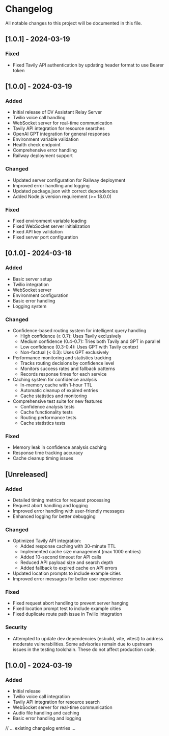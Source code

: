 # Changelog

All notable changes to this project will be documented in this file.

## [1.0.1] - 2024-03-19

### Fixed
- Fixed Tavily API authentication by updating header format to use Bearer token

## [1.0.0] - 2024-03-19

### Added
- Initial release of DV Assistant Relay Server
- Twilio voice call handling
- WebSocket server for real-time communication
- Tavily API integration for resource searches
- OpenAI GPT integration for general responses
- Environment variable validation
- Health check endpoint
- Comprehensive error handling
- Railway deployment support

### Changed
- Updated server configuration for Railway deployment
- Improved error handling and logging
- Updated package.json with correct dependencies
- Added Node.js version requirement (>= 18.0.0)

### Fixed
- Fixed environment variable loading
- Fixed WebSocket server initialization
- Fixed API key validation
- Fixed server port configuration

## [0.1.0] - 2024-03-18

### Added
- Basic server setup
- Twilio integration
- WebSocket server
- Environment configuration
- Basic error handling
- Logging system

### Changed
- Confidence-based routing system for intelligent query handling
  - High confidence (≥ 0.7): Uses Tavily exclusively
  - Medium confidence (0.4-0.7): Tries both Tavily and GPT in parallel
  - Low confidence (0.3-0.4): Uses GPT with Tavily context
  - Non-factual (< 0.3): Uses GPT exclusively
- Performance monitoring and statistics tracking
  - Tracks routing decisions by confidence level
  - Monitors success rates and fallback patterns
  - Records response times for each service
- Caching system for confidence analysis
  - In-memory cache with 1-hour TTL
  - Automatic cleanup of expired entries
  - Cache statistics and monitoring
- Comprehensive test suite for new features
  - Confidence analysis tests
  - Cache functionality tests
  - Routing performance tests
  - Cache statistics tests

### Fixed
- Memory leak in confidence analysis caching
- Response time tracking accuracy
- Cache cleanup timing issues

## [Unreleased]

### Added
- Detailed timing metrics for request processing
- Request abort handling and logging
- Improved error handling with user-friendly messages
- Enhanced logging for better debugging

### Changed
- Optimized Tavily API integration:
  - Added response caching with 30-minute TTL
  - Implemented cache size management (max 1000 entries)
  - Added 10-second timeout for API calls
  - Reduced API payload size and search depth
  - Added fallback to expired cache on API errors
- Updated location prompts to include example cities
- Improved error messages for better user experience

### Fixed
- Fixed request abort handling to prevent server hanging
- Fixed location prompt test to include example cities
- Fixed duplicate route path issue in Twilio integration

### Security
- Attempted to update dev dependencies (esbuild, vite, vitest) to address moderate vulnerabilities. Some advisories remain due to upstream issues in the testing toolchain. These do not affect production code.

## [1.0.0] - 2024-03-19

### Added
- Initial release
- Twilio voice call integration
- Tavily API integration for resource search
- WebSocket server for real-time communication
- Audio file handling and caching
- Basic error handling and logging

// ... existing changelog entries ... 